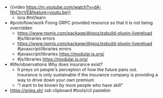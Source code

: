 - {{video https://m.youtube.com/watch?v=dA-NhCtrrVE&feature=youtu.be}}
	- lora #ml/learn
- #protoflow/work Fixing GRPC provided resource so that it is not being overridden
	- https://www.npmjs.com/package/@jgoz/esbuild-plugin-livereload #js/libraries errors
	- https://www.npmjs.com/package/@jgoz/esbuild-plugin-livereload #javascript/libraries errors
	- #javascript/libraries https://modular.js.org/
	- #js/libraries https://modular.js.org/
- #life/observations Why does insurance exist?
	- It preys on people's perception of how the future pans out. Insurance is only sustainable if the insurance company is providing a way to drive down your own premium
	- "I want to be known by more people who have skill"
- https://snips.sh/ ssh clipboard #tools/cli pastebin